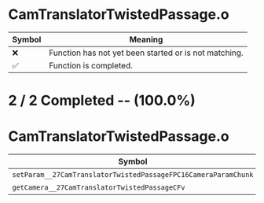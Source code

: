 # CamTranslatorTwistedPassage.o
| Symbol | Meaning 
| ------------- | ------------- 
| :x: | Function has not yet been started or is not matching. 
| :white_check_mark: | Function is completed. 


# 2 / 2 Completed -- (100.0%)
# CamTranslatorTwistedPassage.o
| Symbol | Decompiled? |
| ------------- | ------------- |
| `setParam__27CamTranslatorTwistedPassageFPC16CameraParamChunk` | :white_check_mark: |
| `getCamera__27CamTranslatorTwistedPassageCFv` | :white_check_mark: |
